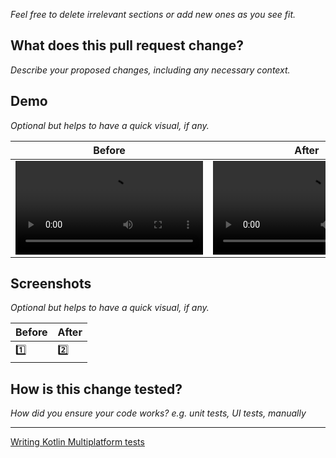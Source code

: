 *Feel free to delete irrelevant sections or add new ones as you see fit.*

## What does this pull request change?

*Describe your proposed changes, including any necessary context.*

## Demo

*Optional but helps to have a quick visual, if any.*

Before|After
-|-
<video src=/>|<video src=/>

## Screenshots

*Optional but helps to have a quick visual, if any.*

Before|After
-|-
1️⃣|2️⃣

## How is this change tested?

*How did you ensure your code works? e.g. unit tests, UI tests, manually*

---

[Writing Kotlin Multiplatform tests](https://kotlinlang.org/docs/js-running-tests.html)
